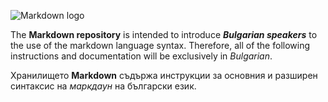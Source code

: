 ![Markdown logo](https://upload.wikimedia.org/wikipedia/commons/thumb/4/48/Markdown-mark.svg/200px-Markdown-mark.svg.png)

The **Markdown repository** is intended to introduce **_Bulgarian speakers_** to the use of the markdown language syntax. Therefore, all of the following instructions and documentation will be exclusively in _Bulgarian_.

Хранилището **Markdown** съдържа инструкции за основния и разширен синтаксис на _маркдаун_ на български език.
